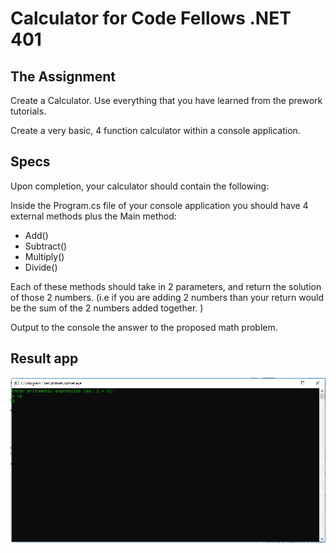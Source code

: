 # Calculator for Code Fellows .NET 401

## The Assignment
Create a Calculator. Use everything that you have learned from the prework tutorials.

Create a very basic, 4 function calculator within a console application.

## Specs
Upon completion, your calculator should contain the following:

Inside the Program.cs file of your console application you should have 4 external methods plus the Main method:

* Add()
* Subtract()
* Multiply()
* Divide()

Each of these methods should take in 2 parameters, and return the solution of those 2 numbers. (i.e if you are adding 2 numbers than your return would be the sum of the 2 numbers added together. )

Output to the console the answer to the proposed math problem.

## Result app

![image](https://raw.githubusercontent.com/al1s/Prework-Calculator/addBasicFunctions/calcApp.PNG)
